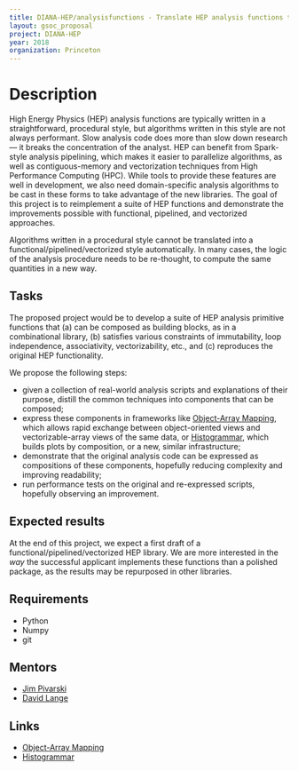 ```yaml
---
title: DIANA-HEP/analysisfunctions - Translate HEP analysis functions to modern paradigms
layout: gsoc_proposal
project: DIANA-HEP
year: 2018
organization: Princeton
---
```


# Description

High Energy Physics (HEP) analysis functions are typically written in a straightforward, procedural style, but algorithms written in this style are not always performant. Slow analysis code does more than slow down research— it breaks the concentration of the analyst. HEP can benefit from Spark-style analysis pipelining, which makes it easier to parallelize algorithms, as well as contiguous-memory and vectorization techniques from High Performance Computing (HPC). While tools to provide these features are well in development, we also need domain-specific analysis algorithms to be cast in these forms to take advantage of the new libraries. The goal of this project is to reimplement a suite of HEP functions and demonstrate the improvements possible with functional, pipelined, and vectorized approaches.

Algorithms written in a procedural style cannot be translated into a functional/pipelined/vectorized style automatically. In many cases, the logic of the analysis procedure needs to be re-thought, to compute the same quantities in a new way.

## Tasks

The proposed project would be to develop a suite of HEP analysis primitive functions that (a) can be composed as building blocks, as in a combinational library, (b) satisfies various constraints of immutability, loop independence, associativity, vectorizability, etc., and (c) reproduces the original HEP functionality.

We propose the following steps:

 * given a collection of real-world analysis scripts and explanations of their purpose, distill the common techniques into components that can be composed;
 * express these components in frameworks like [Object-Array Mapping](https://github.com/diana-hep/oamap), which allows rapid exchange between object-oriented views and vectorizable-array views of the same data, or [Histogrammar](https://pypi.org/project/histogrammar/), which builds plots by composition, or a new, similar infrastructure;
 * demonstrate that the original analysis code can be expressed as compositions of these components, hopefully reducing complexity and improving readability;
 * run performance tests on the original and re-expressed scripts, hopefully observing an improvement.

## Expected results

At the end of this project, we expect a first draft of a functional/pipelined/vectorized HEP library. We are more interested in the _way_ the successful applicant implements these functions than a polished package, as the results may be repurposed in other libraries.

## Requirements

- Python
- Numpy
- git

## Mentors

  * [Jim Pivarski](mailto:pivarski@fnal.gov)
  * [David Lange](mailto:david.lange@cern.ch)

## Links

  * [Object-Array Mapping](https://github.com/diana-hep/oamap)
  * [Histogrammar](https://pypi.org/project/histogrammar/)
